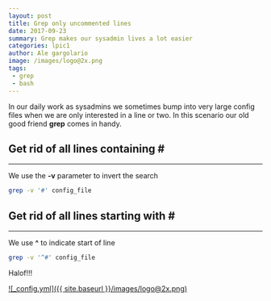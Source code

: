 ```yaml
---
layout: post
title: Grep only uncommented lines
date: 2017-09-23
summary: Grep makes our sysadmin lives a lot easier
categories: lpic1
author: Ale gargolario
image: /images/logo@2x.png
tags:
 - grep
 - bash
---
```


In our daily work as sysadmins we sometimes bump into very large config files when we are only interested in a line or two.
In this scenario our old good friend **grep** comes in handy.

## Get rid of all lines containing **#**
***
We use the **-v** parameter to invert the search

```bash
grep -v '#' config_file
```

## Get rid of all lines starting with **#**
***
We use **^** to indicate start of line

```bash
grep -v '^#' config_file
```


Halof!!!

[![_config.yml]({{ site.baseurl }}/images/logo@2x.png)](https://www.lpi.org)

